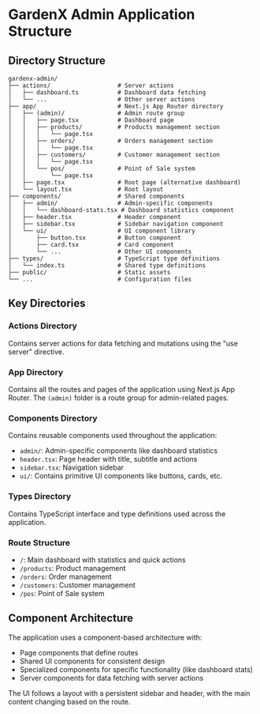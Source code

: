 # GardenX Admin Application Structure

## Directory Structure

```
gardenx-admin/
├── actions/                   # Server actions
│   ├── dashboard.ts           # Dashboard data fetching
│   └── ...                    # Other server actions
├── app/                       # Next.js App Router directory
│   ├── (admin)/               # Admin route group
│   │   ├── page.tsx           # Dashboard page
│   │   ├── products/          # Products management section
│   │   │   └── page.tsx
│   │   ├── orders/            # Orders management section
│   │   │   └── page.tsx
│   │   ├── customers/         # Customer management section
│   │   │   └── page.tsx
│   │   └── pos/               # Point of Sale system
│   │       └── page.tsx
│   ├── page.tsx               # Root page (alternative dashboard)
│   └── layout.tsx             # Root layout
├── components/                # Shared components
│   ├── admin/                 # Admin-specific components
│   │   └── dashboard-stats.tsx # Dashboard statistics component
│   ├── header.tsx             # Header component
│   ├── sidebar.tsx            # Sidebar navigation component
│   └── ui/                    # UI component library
│       ├── button.tsx         # Button component
│       ├── card.tsx           # Card component
│       └── ...                # Other UI components
├── types/                     # TypeScript type definitions
│   └── index.ts               # Shared type definitions
├── public/                    # Static assets
└── ...                        # Configuration files
```

## Key Directories

### Actions Directory
Contains server actions for data fetching and mutations using the "use server" directive.

### App Directory
Contains all the routes and pages of the application using Next.js App Router. The `(admin)` folder is a route group for admin-related pages.

### Components Directory
Contains reusable components used throughout the application:
- `admin/`: Admin-specific components like dashboard statistics
- `header.tsx`: Page header with title, subtitle and actions
- `sidebar.tsx`: Navigation sidebar
- `ui/`: Contains primitive UI components like buttons, cards, etc.

### Types Directory
Contains TypeScript interface and type definitions used across the application.

### Route Structure
- `/`: Main dashboard with statistics and quick actions
- `/products`: Product management
- `/orders`: Order management
- `/customers`: Customer management
- `/pos`: Point of Sale system

## Component Architecture

The application uses a component-based architecture with:
- Page components that define routes
- Shared UI components for consistent design
- Specialized components for specific functionality (like dashboard stats)
- Server components for data fetching with server actions

The UI follows a layout with a persistent sidebar and header, with the main content changing based on the route.
